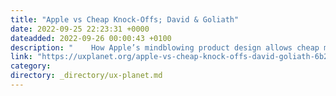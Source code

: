 ```yaml
---
title: "Apple vs Cheap Knock-Offs; David & Goliath"
date: 2022-09-25 22:23:31 +0000
dateadded: 2022-09-26 00:00:43 +0100
description: "    How Apple’s mindblowing product design allows cheap manufacturers to thrive  Continue reading on UX Planet »  "
link: "https://uxplanet.org/apple-vs-cheap-knock-offs-david-goliath-6b2bb0ce3918?source=rss----819cc2aaeee0---4"
category:
directory: _directory/ux-planet.md
---
```

